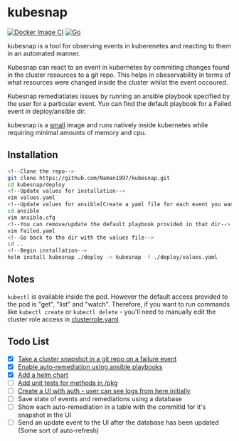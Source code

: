 # kubesnap
[![Docker Image CI](https://github.com/Naman1997/kubesnap/actions/workflows/docker-image.yml/badge.svg)](https://github.com/Naman1997/kubesnap/actions/workflows/docker-image.yml)
[![Go](https://github.com/Naman1997/kubesnap/actions/workflows/go.yml/badge.svg)](https://github.com/Naman1997/kubesnap/actions/workflows/go.yml)

kubesnap is a tool for observing events in kuberenetes and reacting to them in an automated manner.

Kubesnap can react to an event in kubernetes by commiting changes found in the cluster resources to a git repo. This helps in obeservability in terms of what resources were changed inside the cluster whilst the event occoured.

Kubesnap remediatiates issues by running an ansible playbook specified by the user for a particular event. Yuo can find the default playbook for a Failed event in deploy/ansible dir.

kubesnap is a [small](https://hub.docker.com/r/namanarora/kubesnap/tags) image and runs natively inside kubernetes while requiring minimal amounts of memory and cpu.

## Installation

```sh
<!--Clone the repo-->
git clone https://github.com/Naman1997/kubesnap.git
cd kubesnap/deploy
<!--Update values for installation-->
vim values.yaml
<!--Update values for ansible[Create a yaml file for each event you want to auto-remediate]-->
cd ansible
vim ansible.cfg
<!--You can remove/update the default playbook provided in that dir-->
vim Failed.yaml
<!--Go back to the dir with the values file-->
cd ..
<!--Begin installation-->
helm install kubesnap ./deploy -n kubesnap -f ./deploy/values.yaml
```

## Notes

`kubectl` is available inside the pod. However the default access provided to the pod is "get", "list" and "watch". Therefore, if you want to run commands like `kubectl create` or `kubectl delete` - you'll need to manually edit the cluster role access in [clusterrole.yaml](https://github.com/Naman1997/kubesnap/blob/main/deploy/templates/clusterrole.yaml).

## Todo List

- [x] [Take a cluster snapshot in a git repo on a failure event](https://github.com/Naman1997/kubesnap/issues/6)
- [x] [Enable auto-remediation using ansible playbooks](https://github.com/Naman1997/kubesnap/issues/11)
- [x] [Add a helm chart](https://github.com/Naman1997/kubesnap/issues/3)
- [ ] [Add unit tests for methods in /pkg](https://github.com/Naman1997/kubesnap/issues/16)
- [ ] [Create a UI with auth - user can see logs from here initially](https://github.com/Naman1997/kubesnap/issues/21)
- [ ] Save state of events and remediations using a database
- [ ] Show each auto-remediation in a table with the commitId for it's snapshot in the UI
- [ ] Send an update event to the UI after the database has been updated (Some sort of auto-refresh)
